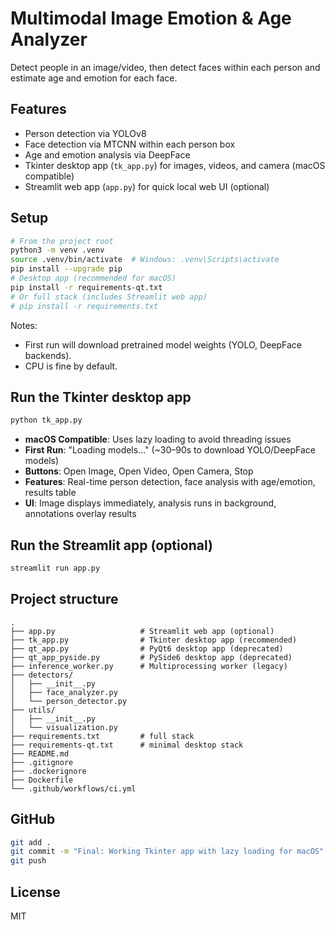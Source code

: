 # Multimodal Image Emotion & Age Analyzer

Detect people in an image/video, then detect faces within each person and estimate age and emotion for each face.

## Features
- Person detection via YOLOv8
- Face detection via MTCNN within each person box
- Age and emotion analysis via DeepFace
- Tkinter desktop app (`tk_app.py`) for images, videos, and camera (macOS compatible)
- Streamlit web app (`app.py`) for quick local web UI (optional)

## Setup
```bash
# From the project root
python3 -m venv .venv
source .venv/bin/activate  # Windows: .venv\Scripts\activate
pip install --upgrade pip
# Desktop app (recommended for macOS)
pip install -r requirements-qt.txt
# Or full stack (includes Streamlit web app)
# pip install -r requirements.txt
```

Notes:
- First run will download pretrained model weights (YOLO, DeepFace backends).
- CPU is fine by default.

## Run the Tkinter desktop app
```bash
python tk_app.py
```
- **macOS Compatible**: Uses lazy loading to avoid threading issues
- **First Run**: "Loading models..." (~30–90s to download YOLO/DeepFace models)
- **Buttons**: Open Image, Open Video, Open Camera, Stop
- **Features**: Real-time person detection, face analysis with age/emotion, results table
- **UI**: Image displays immediately, analysis runs in background, annotations overlay results

## Run the Streamlit app (optional)
```bash
streamlit run app.py
```

## Project structure
```
.
├── app.py                   # Streamlit web app (optional)
├── tk_app.py                # Tkinter desktop app (recommended)
├── qt_app.py                # PyQt6 desktop app (deprecated)
├── qt_app_pyside.py         # PySide6 desktop app (deprecated)
├── inference_worker.py      # Multiprocessing worker (legacy)
├── detectors/
│   ├── __init__.py
│   ├── face_analyzer.py
│   └── person_detector.py
├── utils/
│   ├── __init__.py
│   └── visualization.py
├── requirements.txt         # full stack
├── requirements-qt.txt      # minimal desktop stack
├── README.md
├── .gitignore
├── .dockerignore
├── Dockerfile
└── .github/workflows/ci.yml
```

## GitHub
```bash
git add .
git commit -m "Final: Working Tkinter app with lazy loading for macOS"
git push
```

## License
MIT
